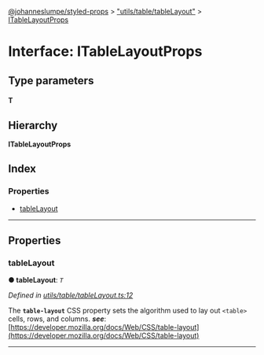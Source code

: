[@johanneslumpe/styled-props](../README.md) > ["utils/table/tableLayout"](../modules/_utils_table_tablelayout_.md) > [ITableLayoutProps](../interfaces/_utils_table_tablelayout_.itablelayoutprops.md)

# Interface: ITableLayoutProps

## Type parameters
#### T 
## Hierarchy

**ITableLayoutProps**

## Index

### Properties

* [tableLayout](_utils_table_tablelayout_.itablelayoutprops.md#tablelayout)

---

## Properties

<a id="tablelayout"></a>

###  tableLayout

**● tableLayout**: *`T`*

*Defined in [utils/table/tableLayout.ts:12](https://github.com/johanneslumpe/styled-props/blob/3abf398/src/utils/table/tableLayout.ts#L12)*

The **`table-layout`** CSS property sets the algorithm used to lay out `<table>` cells, rows, and columns.
*__see__*: [https://developer.mozilla.org/docs/Web/CSS/table-layout](https://developer.mozilla.org/docs/Web/CSS/table-layout)

___

